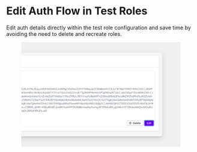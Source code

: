 # Edit Auth Flow in Test Roles

Edit auth details directly within the test role configuration and save time by avoiding the need to delete and recreate roles.

<figure><img src="../../.gitbook/assets/image (4).png" alt=""><figcaption></figcaption></figure>
